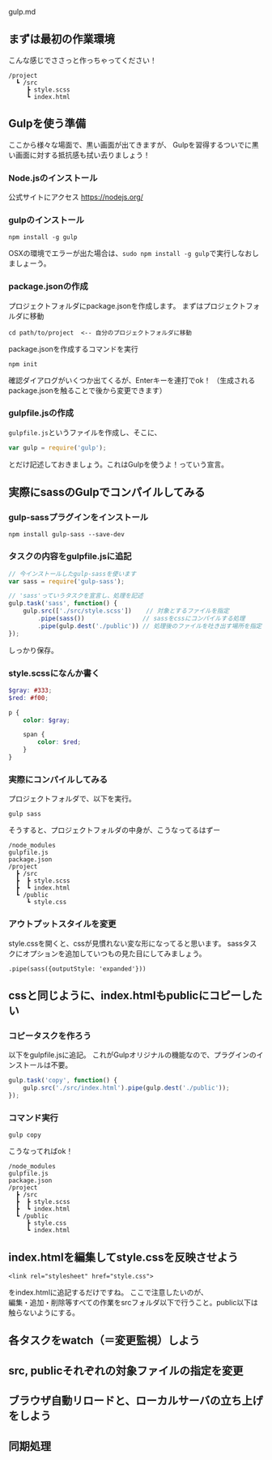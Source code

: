 gulp.md

## まずは最初の作業環境
こんな感じでささっと作っちゃってください！
```
/project
  ┗ /src
     ┣ style.scss
     ┗ index.html
```

## Gulpを使う準備
ここから様々な場面で、黒い画面が出てきますが、
Gulpを習得するついでに黒い画面に対する抵抗感も拭い去りましょう！

### Node.jsのインストール
公式サイトにアクセス
https://nodejs.org/

### gulpのインストール

```
npm install -g gulp
```
OSXの環境でエラーが出た場合は、`sudo npm install -g gulp`で実行しなおしましょーう。

### package.jsonの作成
プロジェクトフォルダにpackage.jsonを作成します。
まずはプロジェクトフォルダに移動
```
cd path/to/project  <-- 自分のプロジェクトフォルダに移動
```

package.jsonを作成するコマンドを実行
```
npm init
```
確認ダイアログがいくつか出てくるが、Enterキーを連打でok！
（生成されるpackage.jsonを触ることで後から変更できます）

### gulpfile.jsの作成
`gulpfile.js`というファイルを作成し、そこに、
```js
var gulp = require('gulp');
```
とだけ記述しておきましょう。これはGulpを使うよ！っていう宣言。

## 実際にsassのGulpでコンパイルしてみる
### gulp-sassプラグインをインストール
```
npm install gulp-sass --save-dev
```

### タスクの内容をgulpfile.jsに追記
```js
// 今インストールしたgulp-sassを使います
var sass = require('gulp-sass');

// 'sass'っていうタスクを宣言し、処理を記述
gulp.task('sass', function() {
	gulp.src(['./src/style.scss'])    // 対象とするファイルを指定
		.pipe(sass())                // sassをcssにコンパイルする処理
		.pipe(gulp.dest('./public')) // 処理後のファイルを吐き出す場所を指定
});
```

しっかり保存。

### style.scssになんか書く
```scss
$gray: #333;
$red: #f00;

p {
	color: $gray;

	span {
		color: $red;
	}
}
```

### 実際にコンパイルしてみる
プロジェクトフォルダで、以下を実行。
```
gulp sass
```

そうすると、プロジェクトフォルダの中身が、こうなってるはずー
```
/node_modules
gulpfile.js
package.json
/project
  ┣ /src
  ┣  ┣ style.scss
  ┣  ┗ index.html
  ┗ /public
     ┗ style.css
```

### アウトプットスタイルを変更
style.cssを開くと、cssが見慣れない変な形になってると思います。
sassタスクにオプションを追加していつもの見た目にしてみましょう。
```
.pipe(sass({outputStyle: 'expanded'}))
```

## cssと同じように、index.htmlもpublicにコピーしたい
### コピータスクを作ろう
以下をgulpfile.jsに追記。
これがGulpオリジナルの機能なので、プラグインのインストールは不要。
```js
gulp.task('copy', function() {
	gulp.src('./src/index.html').pipe(gulp.dest('./public'));
});
```

### コマンド実行
```
gulp copy
```

こうなってればok！
```
/node_modules
gulpfile.js
package.json
/project
  ┣ /src
  ┣  ┣ style.scss
  ┣  ┗ index.html
  ┗ /public
     ┣ style.css
     ┗ index.html
```

## index.htmlを編集してstyle.cssを反映させよう
```
<link rel="stylesheet" href="style.css">
```
をindex.htmlに追記するだけですね。
ここで注意したいのが、  
編集・追加・削除等すべての作業をsrcフォルダ以下で行うこと。public以下は触らないようにする。

## 各タスクをwatch（＝変更監視）しよう
## src, publicそれぞれの対象ファイルの指定を変更
## ブラウザ自動リロードと、ローカルサーバの立ち上げをしよう
## 同期処理
